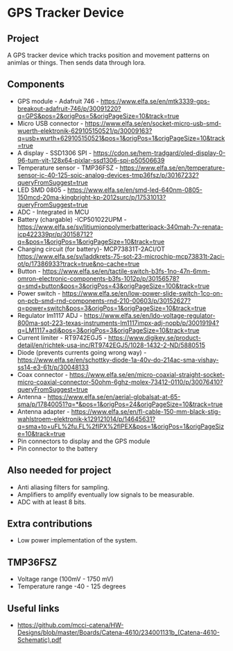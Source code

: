 # GPS Tracker Device

## Project
A GPS tracker device which tracks position and movement patterns on animlas or things. Then sends data through lora.

## Components
* GPS module - Adafruit 746 - https://www.elfa.se/en/mtk3339-gps-breakout-adafruit-746/p/30091220?q=GPS&pos=2&origPos=5&origPageSize=10&track=true
* Micro USB connector - https://www.elfa.se/en/socket-micro-usb-smd-wuerth-elektronik-629105150521/p/30009163?q=usb+wurth+629105150521&pos=1&origPos=1&origPageSize=10&track=true
* A display - SSD1306 SPI - https://cdon.se/hem-tradgard/oled-display-0-96-tum-vit-128x64-pixlar-ssd1306-spi-p50506639
* Temperature sensor - TMP36FSZ - https://www.elfa.se/en/temperature-sensor-ic-40-125-soic-analog-devices-tmp36fsz/p/30167232?queryFromSuggest=true
* LED SMD 0805 - https://www.elfa.se/en/smd-led-640nm-0805-150mcd-20ma-kingbright-kp-2012surc/p/17531013?queryFromSuggest=true
* ADC - Integrated in MCU
* Battery (chargable) -ICP501022UPM - https://www.elfa.se/sv/litiumjonpolymerbatteripack-340mah-7v-renata-icp422339pr/p/30158712?q=&pos=1&origPos=1&origPageSize=10&track=true
* Charging circuit (for battery)- MCP73831T-2ACI/OT https://www.elfa.se/sv/laddkrets-75-sot-23-microchip-mcp73831t-2aci-ot/p/17386933?track=true&no-cache=true
* Button - https://www.elfa.se/en/tactile-switch-b3fs-1no-47n-6mm-omron-electronic-components-b3fs-1012p/p/30156578?q=smd+button&pos=3&origPos=43&origPageSize=100&track=true
* Power switch - https://www.elfa.se/en/low-power-slide-switch-1co-on-on-pcb-smd-rnd-components-rnd-210-00603/p/30152627?q=power+switch&pos=3&origPos=1&origPageSize=10&track=true
* Regulator lm1117 ADJ - https://www.elfa.se/en/ldo-voltage-regulator-800ma-sot-223-texas-instruments-lm1117impx-adj-nopb/p/30019194?q=LM1117+adj&pos=3&origPos=3&origPageSize=10&track=true
* Current limiter - RT9742EGJ5 - https://www.digikey.se/product-detail/en/richtek-usa-inc/RT9742EGJ5/1028-1432-2-ND/5880515
* Diode (prevents currents going wrong way) - https://www.elfa.se/en/schottky-diode-1a-40v-do-214ac-sma-vishay-ss14-e3-61t/p/30048133
* Coax connector - https://www.elfa.se/en/micro-coaxial-straight-socket-micro-coaxial-connector-50ohm-6ghz-molex-73412-0110/p/30076410?queryFromSuggest=true
* Antenna - https://www.elfa.se/en/aerial-globalsat-at-65-sma/p/17840051?q=*&pos=1&origPos=24&origPageSize=10&track=true
* Antenna adapter - https://www.elfa.se/en/fl-cable-150-mm-black-stig-wahlstroem-elektronik-k129121014/p/14645631?q=sma+to+uFL%2fu.FL%2fIPX%2fIPEX&pos=1&origPos=1&origPageSize=10&track=true
* Pin connectors to display and the GPS module
* Pin connector to the battery

## Also needed for project
* Anti aliasing filters for sampling.
* Amplifiers to amplify eventually low signals to be measurable.
* ADC with at least 8 bits.

## Extra contributions
* Low power implementation of the system. 

## TMP36FSZ
* Voltage range (100mV - 1750 mV)
* Temperature range -40 - 125 degrees

## Useful links
* https://github.com/mcci-catena/HW-Designs/blob/master/Boards/Catena-4610/234001131b_(Catena-4610-Schematic).pdf
